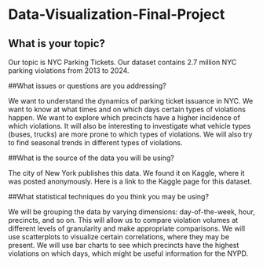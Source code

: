 # Data-Visualization-Final-Project

## What is your topic?  

Our topic is NYC Parking Tickets. Our dataset contains 2.7 million NYC parking violations from 2013 to 2024.  

##What issues or questions are you addressing?  

We want to understand the dynamics of parking ticket issuance in NYC. We want to know at what times and on which days certain types of violations happen. We want to explore which precincts have a higher incidence of which violations. It will also be interesting to investigate what vehicle types (buses, trucks) are more prone to which types of violations. We will also try to find seasonal trends  in different types of violations.  

##What is the source of the data you will be using?  

The city of New York publishes this data. We found it on Kaggle, where it was posted anonymously. Here is a link to the Kaggle page for this dataset. 

##What statistical techniques do you think you may be using?  

We will be grouping the data by varying dimensions: day-of-the-week, hour, precincts, and so on. This will allow us to compare violation volumes at different levels of granularity and make appropriate comparisons. We will use scatterplots to visualize certain correlations, where they may be present. We will use bar charts to see which precincts have the highest violations on which days, which might be useful information for the NYPD. 
 
 
 
